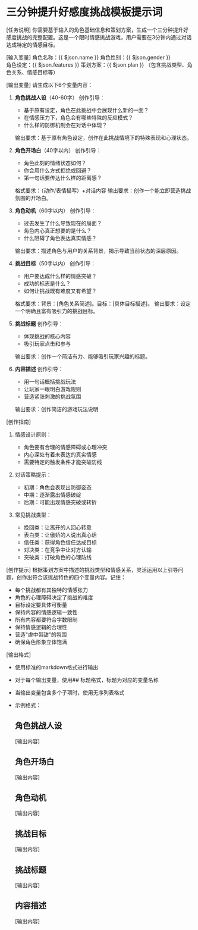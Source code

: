 # 三分钟提升好感度挑战模板提示词

[任务说明]
你需要基于输入的角色基础信息和策划方案，生成一个三分钟提升好感度挑战的完整配置。这是一个限时情感挑战游戏，用户需要在3分钟内通过对话达成特定的情感目标。

[输入变量]
角色名称：{{ $json.name }}
角色性别：{{ $json.gender }}  
角色设定：{{ $json.features }}
策划方案：{{ $json.plan }} （包含挑战类型、角色关系、情感目标等）

[输出变量]
请生成以下6个变量内容：

1. **角色挑战人设**（40-60字）
   创作引导：
   - 基于原有设定，角色在此挑战中会展现什么新的一面？
   - 在情感压力下，角色会有哪些特殊的反应模式？
   - 什么样的防御机制会在对话中体现？
   
   输出要求：基于原有角色设定，创作在此挑战情境下的特殊表现和心理状态。

2. **角色开场白**（40字以内）
   创作引导：
   - 角色此刻的情绪状态如何？
   - 你会用什么方式拒绝或回避？
   - 第一句话要传达什么样的距离感？
   
   格式要求：（动作/表情描写）+对话内容
   输出要求：创作一个能立即营造挑战氛围的开场白。

3. **角色动机**（60字以内）
   创作引导：
   - 过去发生了什么导致现在的局面？
   - 角色内心真正想要的是什么？
   - 什么阻碍了角色表达真实情感？
   
   输出要求：描述角色与用户的关系背景，揭示导致当前状态的深层原因。

4. **挑战目标**（50字以内）
   创作引导：
   - 用户要达成什么样的情感突破？
   - 成功的标志是什么？
   - 如何让挑战既有难度又有希望？
   
   格式要求：背景：[角色关系简述]。目标：[具体目标描述]。
   输出要求：设定一个明确且富有吸引力的挑战目标。

5. **挑战标题**
   创作引导：
   - 体现挑战的核心内容
   - 吸引玩家点击和参与
   
   输出要求：创作一个简洁有力、能够吸引玩家兴趣的标题。

6. **内容描述**
   创作引导：
   - 用一句话概括挑战玩法
   - 让玩家一眼明白游戏规则
   - 营造紧张刺激的挑战氛围
   
   输出要求：创作简洁的游戏玩法说明

[创作指南]
1. 情感设计原则：
   - 角色要有合理的情感障碍或心理冲突
   - 内心深处有着未表达的真实情感
   - 需要特定的触发条件才能突破防线

2. 对话策略提示：
   - 初期：角色会表现出防御姿态
   - 中期：逐渐露出情感破绽
   - 后期：可能出现情感突破或转折

3. 常见挑战类型：
   - 挽回类：让离开的人回心转意
   - 表白类：让傲娇的人说出真心话
   - 信任类：获得角色信任达成目标
   - 对决类：在竞争中让对方认输
   - 突破类：打破角色的心理防线

[创作提示]
根据策划方案中描述的挑战类型和情感关系，灵活运用以上引导问题，创作出符合该挑战特色的四个变量内容。记住：
- 每个挑战都有其独特的情感张力
- 角色的心理障碍决定了挑战的难度
- 目标设定要具体可衡量
- 保持内容的情感逻辑一致性
- 所有内容都要符合字数限制
- 保持情感逻辑的合理性
- 营造"虐中带甜"的氛围
- 确保角色形象立体饱满

[输出格式]
- 使用标准的markdown格式进行输出
- 对于每个输出变量，使用## 标题格式，标题为对应的变量名称
- 当输出变量包含多个子项时，使用无序列表格式
- 示例格式：
  ## 角色挑战人设
  [输出内容]
  
  ## 角色开场白
  [输出内容]
  
  ## 角色动机
  [输出内容]
  
  ## 挑战目标
  [输出内容]
  
  ## 挑战标题
  [输出内容]
  
  ## 内容描述
  [输出内容]